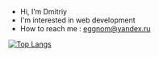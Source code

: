 - Hi, I’m Dmitriy
- I'm interested in web development
- How to reach me : eggnom@yandex.ru

<!---
e-number/e-number is a ✨ special ✨ repository because its `README.md` (this file) appears on your GitHub profile.
You can click the Preview link to take a look at your changes.
--->
[![Top Langs](https://github-readme-stats.vercel.app/api/top-langs/?username=e-number&langs_count=10&layout=compact)](https://github.com/anuraghazra/github-readme-stats)
